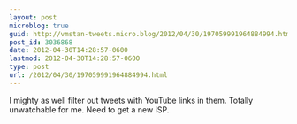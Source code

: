 ```yaml
---
layout: post
microblog: true
guid: http://vmstan-tweets.micro.blog/2012/04/30/197059991964884994.html
post_id: 3036868
date: 2012-04-30T14:28:57-0600
lastmod: 2012-04-30T14:28:57-0600
type: post
url: /2012/04/30/197059991964884994.html
---
```

I mighty as well filter out tweets with YouTube links in them. Totally unwatchable for me. Need to get a new ISP.
